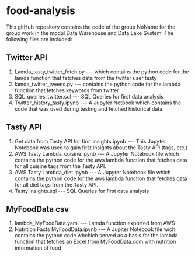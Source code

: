 # food-analysis
This gitHub repository contains the code of the group NoName for the group work in the modul Data Warehouse and Data Lake System. The following files are included:

## Twitter API
1. Lamda_tasty_twitter_fetch.py --- which contains the python code for the lamda function that fetches data from the twitter user tasty
2. lamda_twitter_tweets.py --- contains the python code for the lambda function that fetches keywords from twitter
3. SQL_queries_twitter.sql --- SQL Queries for first data analysis
4. Twitter_history_tasty.ipynb --- A Jupyter Notbook which contains the code that was used during testing and fetched historical data

## Tasty API
1. Get data from Tasty API for first insights.ipynb --- This Jupyter Notebook was used to gain first insights about the Tasty API (tags, etc.)
2. AWS Tasty Lambda_cuisine.ipynb --- A Jupyter Notebook file which contains the python code for the aws lambda function that fetches data for all cuisine tags from the Tasty API.
3. AWS Tasty Lambda_diet.ipynb  --- A Jupyter Notebook file which contains the python code for the aws lambda function that fetches data for all diet tags from the Tasty API.
4. Tasty Insights.sql --- SQL Queries for first data analysis

## MyFoodData csv
1. lambda_MyFoodData.yaml --- Lamda function exported from AWS
2. Nutrition Facts MyFoodData.ipynb --- A Jupiter Notebook file wich contains the python code whchich served as a basis for the lambda function that fetches an Excel from MyFoodData.com with nutrition information of food
